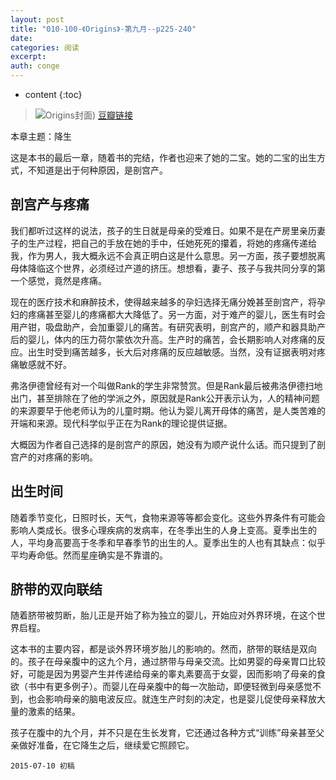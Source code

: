 ```yaml
---
layout: post
title: "010-100-《Origins》-第九月--p225-240"
date:
categories: 阅读
excerpt:
auth: conge
---
```

* content
{:toc}

> ![Origins封面](/assets/images/阅读/118382-2d4776dafbd75c36.jpg))
> [豆瓣链接](http://book.douban.com/subject/6566550/)

本章主题：降生

这是本书的最后一章，随着书的完结，作者也迎来了她的二宝。她的二宝的出生方式，不知道是出于何种原因，是剖宫产。

## 剖宫产与疼痛

我们都听过这样的说法，孩子的生日就是母亲的受难日。如果不是在产房里亲历妻子的生产过程，把自己的手放在她的手中，任她死死的攥着，将她的疼痛传递给我，作为男人，我大概永远不会真正明白这是什么意思。另一方面，孩子要想脱离母体降临这个世界，必须经过产道的挤压。想想看，妻子、孩子与我共同分享的第一个感觉，竟然是疼痛。

现在的医疗技术和麻醉技术，使得越来越多的孕妇选择无痛分娩甚至剖宫产，将孕妇的疼痛甚至婴儿的疼痛都大大降低了。另一方面，对于难产的婴儿，医生有时会用产钳，吸盘助产，会加重婴儿的痛苦。有研究表明，剖宫产的，顺产和器具助产后的婴儿，体内的压力荷尔蒙依次升高。生产时的痛苦，会长期影响人对疼痛的反应。出生时受到痛苦越多，长大后对疼痛的反应越敏感。当然，没有证据表明对疼痛敏感就不好。

弗洛伊德曾经有对一个叫做Rank的学生非常赞赏。但是Rank最后被弗洛伊德扫地出门，甚至排除在了他的学派之外，原因就是Rank公开表示认为，人的精神问题的来源要早于他老师认为的儿童时期。他认为婴儿离开母体的痛苦，是人类苦难的开端和来源。现代科学似乎正在为Rank的理论提供证据。

大概因为作者自己选择的是剖宫产的原因，她没有为顺产说什么话。而只提到了剖宫产的对疼痛的影响。

## 出生时间

随着季节变化，日照时长，天气，食物来源等等都会变化。这些外界条件有可能会影响人类成长。很多心理疾病的发病率，在冬季出生的人身上变高。夏季出生的人，平均身高要高于冬季和早春季节的出生的人。夏季出生的人也有其缺点：似乎平均寿命低。然而星座确实是不靠谱的。

## 脐带的双向联结

随着脐带被剪断，胎儿正是开始了称为独立的婴儿，开始应对外界环境，在这个世界启程。

这本书的主要内容，都是谈外界环境岁胎儿的影响的。然而，脐带的联结是双向的。孩子在母亲腹中的这九个月，通过脐带与母亲交流。比如男婴的母亲胃口比较好，可能是因为男婴产生并传递给母亲的睾丸素要高于女婴，因而影响了母亲的食欲（书中有更多例子）。而婴儿在母亲腹中的每一次胎动，即便轻微到母亲感觉不到，也会影响母亲的脑电波反应。就连生产时刻的决定，也是婴儿促使母亲释放大量的激素的结果。

孩子在腹中的九个月，并不只是在生长发育，它还通过各种方式“训练”母亲甚至父亲做好准备，在它降生之后，继续爱它照顾它。


```
2015-07-10 初稿
```
